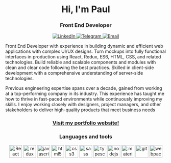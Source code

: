 <div id="header" align="center">
    <h1>Hi, I'm Paul</h1>
    <h3>Front End Developer</h3>
</div>
<div id="social" align="center">
    <a target="_blank" href="https://www.linkedin.com/in/paul-sorkin-tech/">
        <img src="https://img.shields.io/badge/-LINKEDIN-blue?style=flat&logo=linkedin" alt="LinkedIn">
    </a>
    <a target="_blank" href="https://t.me/pawtet86">
        <img src="https://img.shields.io/badge/-TELEGRAM-blue?style=flat&logo=telegram" alt="Telegram">
    </a>
    <a href="mailto:sorkinpaul@gmail.com">
        <img src="https://img.shields.io/badge/-EMAIL-blue?style=flat&logo=gmail" alt="Email">
    </a>
</div>
<p>Front End Developer with experience in building dynamic and efficient web applications with complex UI/UX designs. Turn mockups into fully functional interfaces in production using React, Redux, ES6, HTML, CSS, and related technologies. Build reliable and scalable components and modules with clean and clear code following the best practices. Skilled in client-side development with a comprehensive understanding of server-side technologies.</p>
<p>Previous engineering expertise spans over a decade, gained from working at a top-performing company in its industry. This experience has taught me how to thrive in fast-paced environments while continuously improving my skills. I enjoy working closely with designers, project managers, and other stakeholders to deliver high-quality products that meet business needs</p>
<h3 align="center"><a href="https://my-dev-resume.vercel.app/" target="_blank">Visit my portfolio website!</a></h3>
<div id="tools" align="center">
    <h3>Languages and tools</h3>
    <img title="React" alt="React" width="40" height="40" src="https://cdn.jsdelivr.net/gh/devicons/devicon/icons/react/react-original.svg" />
    <img title="redux" alt="redux" width="40" height="40" src="https://cdn.jsdelivr.net/gh/devicons/devicon/icons/redux/redux-original.svg" />
    <img title="javascript" alt="javascript" width="40" height="40" src="https://cdn.jsdelivr.net/gh/devicons/devicon/icons/javascript/javascript-original.svg" />
    <img title="html5" alt="html5" width="40" height="40" src="https://cdn.jsdelivr.net/gh/devicons/devicon/icons/html5/html5-original.svg" />
    <img title="css3" alt="css3" width="40" height="40" src="https://cdn.jsdelivr.net/gh/devicons/devicon/icons/css3/css3-original.svg" />
    <img title="sass" alt="sass" width="40" height="40" src="https://cdn.jsdelivr.net/gh/devicons/devicon/icons/sass/sass-original.svg" />
    <img title="typescript" alt="typescript" width="40" height="40" src="https://cdn.jsdelivr.net/gh/devicons/devicon/icons/typescript/typescript-original.svg" />
    <img title="nodejs" alt="nodejs" width="40" height="40" src="https://cdn.jsdelivr.net/gh/devicons/devicon/icons/nodejs/nodejs-original-wordmark.svg" />
    <img title="materialui" alt="materialui" width="40" height="40" src="https://cdn.jsdelivr.net/gh/devicons/devicon/icons/materialui/materialui-original.svg" />
    <img title="git" alt="git" width="40" height="40" src="https://cdn.jsdelivr.net/gh/devicons/devicon/icons/git/git-original.svg" />
    <img title="webpack" alt="webpack" width="40" height="40" src="https://cdn.jsdelivr.net/gh/devicons/devicon/icons/webpack/webpack-plain.svg" />
</div>

<!--
**PaulSorkin/PaulSorkin** is a ✨ _special_ ✨ repository because its `README.md` (this file) appears on your GitHub profile.

Here are some ideas to get you started:

- 🔭 I’m currently working on ...
- 🌱 I’m currently learning ...
- 👯 I’m looking to collaborate on ...
- 🤔 I’m looking for help with ...
- 💬 Ask me about ...
- 📫 How to reach me: ...
- 😄 Pronouns: ...
- ⚡ Fun fact: ...
-->
